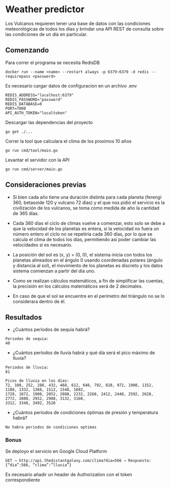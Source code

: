 # Weather predictor
Los Vulcanos requieren tener una base de datos con las condiciones meteorológicas de todos los días y brindar una API REST de consulta sobre las condiciones de un día en particular.

## Comenzando

Para correr el programa se necesita RedisDB
```
docker run --name <name> --restart always -p 6379:6379 -d redis --requirepass <password>
```

Es necesario cargar datos de configuracion en un archivo .env
```
REDIS_ADDRESS="localhost:6379"
REDIS_PASSWORD="password"
REDIS_DATABASE=0
PORT=7080
API_AUTH_TOKEN="localtoken"
```

Descargar las dependencias del proyecto
```
go get ./...
```

Correr la tool que calculara el clima de los proximos 10 años
```
go run cmd/tool/main.go
```

Levantar el servidor con la API
```
go run cmd/server/main.go
```

## Consideraciones previas
* Si bien cada año tiene una duración distinta para cada planeta (ferengi 360, betasoide 120 y vulcano 72 días) y el que nos pidió el servicio es la civilización de los vulcanos, se toma como medida de año la cantidad de 365 días.

* Cada 360 días el ciclo de climas vuelve a comenzar, esto solo se debe a que la velocidad de los planetas es entera, si la velocidad no fuera un número entero el ciclo no se repetiría cada 360 días, por lo que se calcula el clima de todos los días, permitiendo así poder cambiar las velocidades si es necesario.

* La posición del sol es (x, y) = (0, 0), el sistema inicia con todos los planetas alineados en el ángulo 0 usando coordenadas polares (ángulo y distancia al sol), el movimiento de los planetas es discreto y los datos sistema comienzan a partir del día uno.

* Como se realizan cálculos matemáticos, a fin de simplificar las cuentas, la precisión en los cálculos matemáticos será de 2 decimales.

* En caso de que el sol se encuentre en el perímetro del triángulo no se lo considerara dentro de él.

## Resultados
* ¿Cuántos períodos de sequía habrá?
```
Periodos de sequia: 
40
```
* ¿Cuántos períodos de lluvia habrá y qué día será el pico máximo de lluvia?
```
Periodos de lluvia: 
81

Picos de lluvia en los dias: 
72, 108, 252, 288, 432, 468, 612, 648, 792, 828, 972, 1008, 1152, 1188, 1332, 1368, 1512, 1548, 1692, 
1728, 1872, 1908, 2052, 2088, 2232, 2268, 2412, 2448, 2592, 2628, 2772, 2808, 2952, 2988, 3132, 3168, 
3312, 3348, 3492, 3528
```
* ¿Cuántos períodos de condiciones óptimas de presión y temperatura habrá?
```
No habra periodos de condiciones optimas
```

### Bonus
Se deployo el servicio en Google Cloud Platform
```
GET → http://api.thedistantgalaxy.com/clima?dia=566 → Respuesta: {“dia”:566, “clima”:”lluvia”}
```
Es necesario añadir un header de Authorization con el token correspondiente
